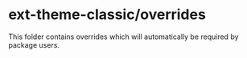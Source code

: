 # ext-theme-classic/overrides

This folder contains overrides which will automatically be required by package users.
